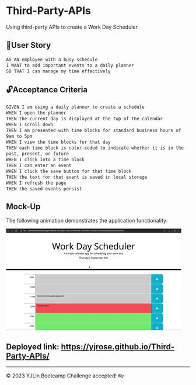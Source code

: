 # Third-Party-APIs
Using third-party APIs to create a Work Day Scheduler

## 🎯User Story

```
AS AN employee with a busy schedule
I WANT to add important events to a daily planner
SO THAT I can manage my time effectively
```

## 🔓Acceptance Criteria

```
GIVEN I am using a daily planner to create a schedule
WHEN I open the planner
THEN the current day is displayed at the top of the calendar
WHEN I scroll down
THEN I am presented with time blocks for standard business hours of 9am to 5pm
WHEN I view the time blocks for that day
THEN each time block is color-coded to indicate whether it is in the past, present, or future
WHEN I click into a time block
THEN I can enter an event
WHEN I click the save button for that time block
THEN the text for that event is saved in local storage
WHEN I refresh the page
THEN the saved events persist
```

## Mock-Up

The following animation demonstrates the application functionality:

![A user clicks on slots on the color-coded calendar and edits the events.](./Assets/05-third-party-apis-homework-demo.gif)

## Deployed link: https://yjrose.github.io/Third-Party-APIs/

---
© 2023 YJLin Bootcamp Challenge accepted! 👓
